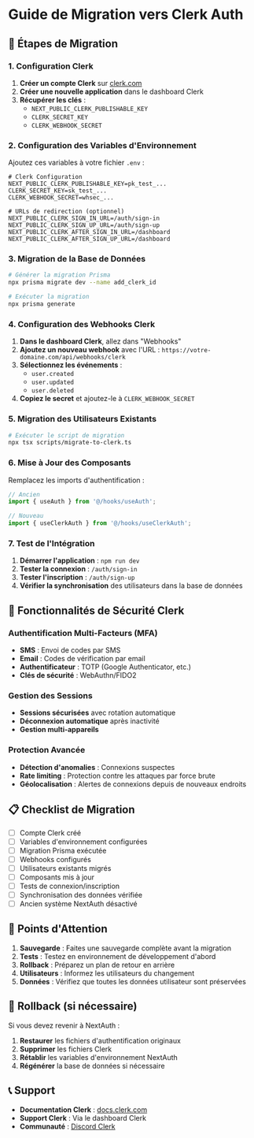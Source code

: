# Guide de Migration vers Clerk Auth

## 🚀 Étapes de Migration

### 1. Configuration Clerk

1. **Créer un compte Clerk** sur [clerk.com](https://clerk.com)
2. **Créer une nouvelle application** dans le dashboard Clerk
3. **Récupérer les clés** :
   - `NEXT_PUBLIC_CLERK_PUBLISHABLE_KEY`
   - `CLERK_SECRET_KEY`
   - `CLERK_WEBHOOK_SECRET`

### 2. Configuration des Variables d'Environnement

Ajoutez ces variables à votre fichier `.env` :

```env
# Clerk Configuration
NEXT_PUBLIC_CLERK_PUBLISHABLE_KEY=pk_test_...
CLERK_SECRET_KEY=sk_test_...
CLERK_WEBHOOK_SECRET=whsec_...

# URLs de redirection (optionnel)
NEXT_PUBLIC_CLERK_SIGN_IN_URL=/auth/sign-in
NEXT_PUBLIC_CLERK_SIGN_UP_URL=/auth/sign-up
NEXT_PUBLIC_CLERK_AFTER_SIGN_IN_URL=/dashboard
NEXT_PUBLIC_CLERK_AFTER_SIGN_UP_URL=/dashboard
```

### 3. Migration de la Base de Données

```bash
# Générer la migration Prisma
npx prisma migrate dev --name add_clerk_id

# Exécuter la migration
npx prisma generate
```

### 4. Configuration des Webhooks Clerk

1. **Dans le dashboard Clerk**, allez dans "Webhooks"
2. **Ajoutez un nouveau webhook** avec l'URL : `https://votre-domaine.com/api/webhooks/clerk`
3. **Sélectionnez les événements** :
   - `user.created`
   - `user.updated`
   - `user.deleted`
4. **Copiez le secret** et ajoutez-le à `CLERK_WEBHOOK_SECRET`

### 5. Migration des Utilisateurs Existants

```bash
# Exécuter le script de migration
npx tsx scripts/migrate-to-clerk.ts
```

### 6. Mise à Jour des Composants

Remplacez les imports d'authentification :

```typescript
// Ancien
import { useAuth } from '@/hooks/useAuth';

// Nouveau
import { useClerkAuth } from '@/hooks/useClerkAuth';
```

### 7. Test de l'Intégration

1. **Démarrer l'application** : `npm run dev`
2. **Tester la connexion** : `/auth/sign-in`
3. **Tester l'inscription** : `/auth/sign-up`
4. **Vérifier la synchronisation** des utilisateurs dans la base de données

## 🔧 Fonctionnalités de Sécurité Clerk

### Authentification Multi-Facteurs (MFA)
- **SMS** : Envoi de codes par SMS
- **Email** : Codes de vérification par email
- **Authentificateur** : TOTP (Google Authenticator, etc.)
- **Clés de sécurité** : WebAuthn/FIDO2

### Gestion des Sessions
- **Sessions sécurisées** avec rotation automatique
- **Déconnexion automatique** après inactivité
- **Gestion multi-appareils**

### Protection Avancée
- **Détection d'anomalies** : Connexions suspectes
- **Rate limiting** : Protection contre les attaques par force brute
- **Géolocalisation** : Alertes de connexions depuis de nouveaux endroits

## 📋 Checklist de Migration

- [ ] Compte Clerk créé
- [ ] Variables d'environnement configurées
- [ ] Migration Prisma exécutée
- [ ] Webhooks configurés
- [ ] Utilisateurs existants migrés
- [ ] Composants mis à jour
- [ ] Tests de connexion/inscription
- [ ] Synchronisation des données vérifiée
- [ ] Ancien système NextAuth désactivé

## 🚨 Points d'Attention

1. **Sauvegarde** : Faites une sauvegarde complète avant la migration
2. **Tests** : Testez en environnement de développement d'abord
3. **Rollback** : Préparez un plan de retour en arrière
4. **Utilisateurs** : Informez les utilisateurs du changement
5. **Données** : Vérifiez que toutes les données utilisateur sont préservées

## 🔄 Rollback (si nécessaire)

Si vous devez revenir à NextAuth :

1. **Restaurer** les fichiers d'authentification originaux
2. **Supprimer** les fichiers Clerk
3. **Rétablir** les variables d'environnement NextAuth
4. **Régénérer** la base de données si nécessaire

## 📞 Support

- **Documentation Clerk** : [docs.clerk.com](https://docs.clerk.com)
- **Support Clerk** : Via le dashboard Clerk
- **Communauté** : [Discord Clerk](https://discord.gg/clerk)
